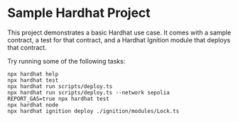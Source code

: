 # Sample Hardhat Project

This project demonstrates a basic Hardhat use case. It comes with a sample contract, a test for that contract, and a Hardhat Ignition module that deploys that contract.

Try running some of the following tasks:

```shell
npx hardhat help
npx hardhat test
npx hardhat run scripts/deploy.ts
npx hardhat run scripts/deploy.ts --network sepolia
REPORT_GAS=true npx hardhat test
npx hardhat node
npx hardhat ignition deploy ./ignition/modules/Lock.ts
```

